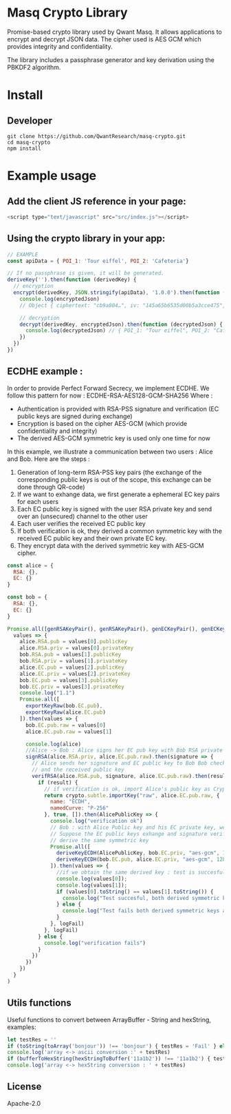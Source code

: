 # Masq Crypto Library

Promise-based crypto library used by Qwant Masq. It allows applications to encrypt and decrypt JSON data. The cipher used is AES GCM which provides integrity and confidentiality.

The library includes a passphrase generator and key derivation using the PBKDF2 algorithm. 

# Install

## Developer

```
git clone https://github.com/QwantResearch/masq-crypto.git
cd masq-crypto
npm install
```

# Example usage

## Add the client JS reference in your page:

```JavaScript
<script type="text/javascript" src="src/index.js"></script>
```

## Using the crypto library in your app:

```JavaScript
// EXAMPLE
const apiData = { POI_1: 'Tour eiffel', POI_2: 'Cafeteria'}

// If no passphrase is given, it will be generated.
deriveKey('').then(function (derivedKey) {
  // encryption
  encrypt(derivedKey, JSON.stringify(apiData), '1.0.0').then(function (encryptedJson) {
    console.log(encryptedJson)
    // Object { ciphertext: "cb9a804…", iv: "145a65b6535d00b5a3cce475", version: "1.0.0" }

    // decryption
    decrypt(derivedKey, encryptedJson).then(function (decryptedJson) {
      console.log(decryptedJson) // { POI_1: "Tour eiffel", POI_2: "Cafeteria"}
    })
  })
})
```
## ECDHE example :
In order to provide Perfect Forward Secrecy, we implement ECDHE.
We follow this pattern for now : ECDHE-RSA-AES128-GCM-SHA256
Where :
- Authentication is provided with RSA-PSS signature and verification (EC public keys are signed during exchange)
- Encryption is based on the cipher AES-GCM (which provide confidentiality and integrity)
- The derived AES-GCM symmetric key is used only one time for now

In this example, we illustrate a communication between two users : Alice and Bob. 
Here are the steps :
1) Generation of long-term RSA-PSS key pairs (the exchange of the corresponding public keys is out of the scope, this exchange can be done through QR-code)
2) If we want to exhange data, we first generate a ephemeral EC key pairs for each users
3) Each EC public key is signed with the user RSA private key and send over an (unsecured) channel to the other user
4) Each user verifies the received EC public key 
5) If both verification is ok, they derived a common symmetric key with the received EC public key and their own private EC key.
6) They encrypt data with the derived symmetric key with AES-GCM cipher.


```JavaScript
const alice = {
  RSA: {},
  EC: {}
}

const bob = {
  RSA: {},
  EC: {}
}

Promise.all([genRSAKeyPair(), genRSAKeyPair(), genECKeyPair(), genECKeyPair()]).then(
  values => {
    alice.RSA.pub = values[0].publicKey
    alice.RSA.priv = values[0].privateKey
    bob.RSA.pub = values[1].publicKey
    bob.RSA.priv = values[1].privateKey
    alice.EC.pub = values[2].publicKey
    alice.EC.priv = values[2].privateKey
    bob.EC.pub = values[3].publicKey
    bob.EC.priv = values[3].privateKey
    console.log("1.1")
    Promise.all([
      exportKeyRaw(bob.EC.pub),
      exportKeyRaw(alice.EC.pub)
    ]).then(values => {
      bob.EC.pub.raw = values[0]
      alice.EC.pub.raw = values[1]

      console.log(alice)
      //Alice -> Bob : Alice signs her EC pub key with Bob RSA private Key
      signRSA(alice.RSA.priv, alice.EC.pub.raw).then(signature => {
        // Alice sends her signature and EC public key to Bob Bob checks the signature
        // and the received public key
        verifRSA(alice.RSA.pub, signature, alice.EC.pub.raw).then(result => {
          if (result) {
            // if verification is ok, import Alice's public key as CryptoKey
            return crypto.subtle.importKey("raw", alice.EC.pub.raw, {
              name: "ECDH",
              namedCurve: "P-256"
            }, true, []).then(AlicePublicKey => {
              console.log("verification ok")
              // Bob : with Alice Public key and his EC private key, we derive a symmetric key
              // Suppose the EC public keys exhange and signature verification is ok Let's
              // derive the same symmetric key
              Promise.all([
                deriveKeyECDH(AlicePublicKey, bob.EC.priv, "aes-gcm", 128),
                deriveKeyECDH(bob.EC.pub, alice.EC.priv, "aes-gcm", 128)
              ]).then(values => {
                //if we obtain the same derived key : test is succesful
                console.log(values[0]);
                console.log(values[1]);
                if (values[0].toString() == values[1].toString()) {
                  console.log("Test succesful, both derived symmetric keys are equals")
                } else {
                  console.log("Test fails both derived symmetric keys are not equals")
                }
              }, logFail)
            }, logFail)
          } else {
            console.log("verification fails")
          }
        })
      })
    })
  }
)
```



## Utils functions 
Useful functions to convert between ArrayBuffer - String and hexString, examples:

```JavaScript
let testRes = ''
if (toString(toArray('bonjour')) !== 'bonjour') { testRes = 'Fail' } else { testRes = 'Success' }
console.log('array <-> ascii conversion :' + testRes)
if (bufferToHexString(hexStringToBuffer('11a1b2')) !== '11a1b2') { testRes = 'Fail' } else { testRes = 'Success' }
console.log('array <-> hexString conversion : ' + testRes)
```

## License

Apache-2.0
